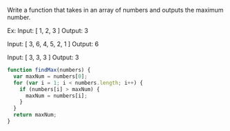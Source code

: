 Write a function that takes in an array of numbers and outputs the maximum number.

Ex:
Input: [ 1, 2, 3 ]
Output: 3

Input: [ 3, 6, 4, 5, 2, 1 ]
Output: 6

Input: [ 3, 3, 3 ]
Output: 3

```js
function findMax(numbers) {
  var maxNum = numbers[0];
  for (var i = 1; i < numbers.length; i++) {
    if (numbers[i] > maxNum) {
      maxNum = numbers[i];
    }
  }
  return maxNum;
}
```
